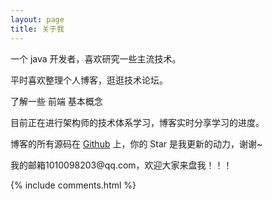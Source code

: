 ```yaml
---
layout: page
title: 关于我 
---
```


一个 java 开发者，喜欢研究一些主流技术。
<p>
平时喜欢整理个人博客，逛逛技术论坛。
<p>
了解一些 前端 基本概念
<p>
目前正在进行架构师的技术体系学习，博客实时分享学习的进度。
<p>
<p>
博客的所有源码在 <a target="_blank" href='https://github.com/granett'>Github</a> 上，你的 Star 是我更新的动力，谢谢~

<p> 

<p> 
我的邮箱1010098203@qq.com，欢迎大家来盘我！！！
<p> 


{% include comments.html %}

